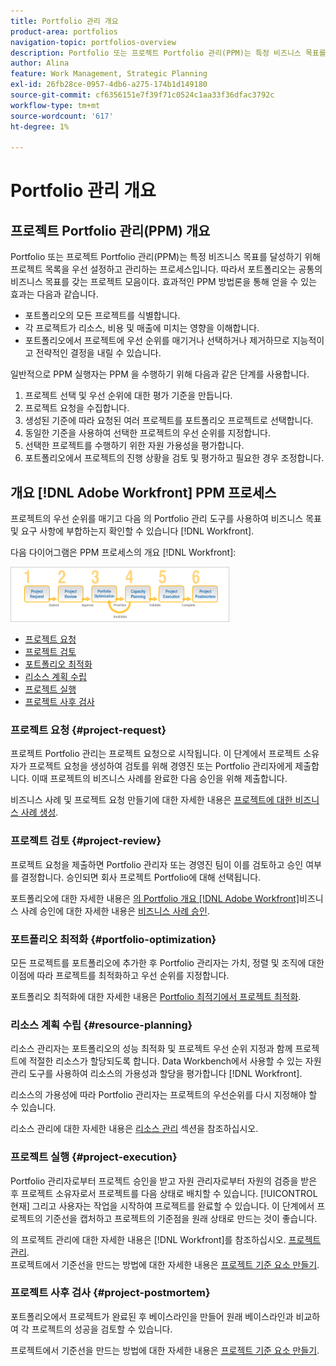 ```yaml
---
title: Portfolio 관리 개요
product-area: portfolios
navigation-topic: portfolios-overview
description: Portfolio 또는 프로젝트 Portfolio 관리(PPM)는 특정 비즈니스 목표를 달성하기 위해 프로젝트 목록을 우선 설정하고 관리하는 프로세스입니다. 포트폴리오는 일반적인 비즈니스 목표를 가진 프로젝트 모음입니다.
author: Alina
feature: Work Management, Strategic Planning
exl-id: 26fb28ce-0957-4db6-a275-174b1d149180
source-git-commit: cf6356151e7f39f71c0524c1aa33f36dfac3792c
workflow-type: tm+mt
source-wordcount: '617'
ht-degree: 1%

---
```


# Portfolio 관리 개요

## 프로젝트 Portfolio 관리(PPM) 개요

Portfolio 또는 프로젝트 Portfolio 관리(PPM)는 특정 비즈니스 목표를 달성하기 위해 프로젝트 목록을 우선 설정하고 관리하는 프로세스입니다. 따라서 포트폴리오는 공통의 비즈니스 목표를 갖는 프로젝트 모음이다. 효과적인 PPM 방법론을 통해 얻을 수 있는 효과는 다음과 같습니다.

* 포트폴리오의 모든 프로젝트를 식별합니다.
* 각 프로젝트가 리소스, 비용 및 매출에 미치는 영향을 이해합니다.
* 포트폴리오에서 프로젝트에 우선 순위를 매기거나 선택하거나 제거하므로 지능적이고 전략적인 결정을 내릴 수 있습니다.

일반적으로 PPM 실행자는 PPM 을 수행하기 위해 다음과 같은 단계를 사용합니다.

1. 프로젝트 선택 및 우선 순위에 대한 평가 기준을 만듭니다.
1. 프로젝트 요청을 수집합니다.
1. 생성된 기준에 따라 요청된 여러 프로젝트를 포트폴리오 프로젝트로 선택합니다.
1. 동일한 기준을 사용하여 선택한 프로젝트의 우선 순위를 지정합니다.
1. 선택한 프로젝트를 수행하기 위한 자원 가용성을 평가합니다.
1. 포트폴리오에서 프로젝트의 진행 상황을 검토 및 평가하고 필요한 경우 조정합니다.

## 개요 [!DNL Adobe Workfront] PPM 프로세스

프로젝트의 우선 순위를 매기고 다음 의 Portfolio 관리 도구를 사용하여 비즈니스 목표 및 요구 사항에 부합하는지 확인할 수 있습니다 [!DNL Workfront].

다음 다이어그램은 PPM 프로세스의 개요 [!DNL Workfront]:

![](assets/pm1-350x88.png)

* [프로젝트 요청](#project-request)
* [프로젝트 검토](#project-review)
* [포트폴리오 최적화](#portfolio-optimization)
* [리소스 계획 수립](#resource-planning)
* [프로젝트 실행](#project-execution)
* [프로젝트 사후 검사](#project-postmortem)

### 프로젝트 요청 {#project-request}

프로젝트 Portfolio 관리는 프로젝트 요청으로 시작됩니다. 이 단계에서 프로젝트 소유자가 프로젝트 요청을 생성하여 검토를 위해 경영진 또는 Portfolio 관리자에게 제출합니다. 이때 프로젝트의 비즈니스 사례를 완료한 다음 승인을 위해 제출합니다.

비즈니스 사례 및 프로젝트 요청 만들기에 대한 자세한 내용은 [프로젝트에 대한 비즈니스 사례 생성](../../../manage-work/projects/define-a-business-case/create-business-case.md).

### 프로젝트 검토 {#project-review}

프로젝트 요청을 제출하면 Portfolio 관리자 또는 경영진 팀이 이를 검토하고 승인 여부를 결정합니다. 승인되면 회사 프로젝트 Portfolio에 대해 선택됩니다.

포트폴리오에 대한 자세한 내용은 [의 Portfolio 개요 [!DNL Adobe Workfront]](../../../manage-work/portfolios/portfolios-overview/portfolio-overview.md)비즈니스 사례 승인에 대한 자세한 내용은 [비즈니스 사례 승인](../../../manage-work/projects/define-a-business-case/approve-business-case.md).

### 포트폴리오 최적화 {#portfolio-optimization}

모든 프로젝트를 포트폴리오에 추가한 후 Portfolio 관리자는 가치, 정렬 및 조직에 대한 이점에 따라 프로젝트를 최적화하고 우선 순위를 지정합니다.

포트폴리오 최적화에 대한 자세한 내용은 [Portfolio 최적기에서 프로젝트 최적화](../../../manage-work/portfolios/portfolio-optimizer/optimize-projects-in-portfolio-optimizer.md).

### 리소스 계획 수립 {#resource-planning}

리소스 관리자는 포트폴리오의 성능 최적화 및 프로젝트 우선 순위 지정과 함께 프로젝트에 적절한 리소스가 할당되도록 합니다. Data Workbench에서 사용할 수 있는 자원 관리 도구를 사용하여 리소스의 가용성과 할당을 평가합니다 [!DNL Workfront].

리소스의 가용성에 따라 Portfolio 관리자는 프로젝트의 우선순위를 다시 지정해야 할 수 있습니다.

리소스 관리에 대한 자세한 내용은 [리소스 관리](../../../resource-mgmt/manage-resources.md) 섹션을 참조하십시오.

### 프로젝트 실행 {#project-execution}

Portfolio 관리자로부터 프로젝트 승인을 받고 자원 관리자로부터 자원의 검증을 받은 후 프로젝트 소유자로서 프로젝트를 다음 상태로 배치할 수 있습니다. [!UICONTROL 현재] 그리고 사용자는 작업을 시작하여 프로젝트를 완료할 수 있습니다. 이 단계에서 프로젝트의 기준선을 캡처하고 프로젝트의 기준점을 원래 상태로 만드는 것이 좋습니다.

의 프로젝트 관리에 대한 자세한 내용은 [!DNL Workfront]를 참조하십시오. [프로젝트 관리](../../../manage-work/projects/manage-projects/manage-projects-overview.md).\
프로젝트에서 기준선을 만드는 방법에 대한 자세한 내용은 [프로젝트 기준 요소 만들기](../../../manage-work/projects/create-projects/create-baselines.md).

### 프로젝트 사후 검사 {#project-postmortem}

포트폴리오에서 프로젝트가 완료된 후 베이스라인을 만들어 원래 베이스라인과 비교하여 각 프로젝트의 성공을 검토할 수 있습니다.

프로젝트에서 기준선을 만드는 방법에 대한 자세한 내용은 [프로젝트 기준 요소 만들기](../../../manage-work/projects/create-projects/create-baselines.md).
